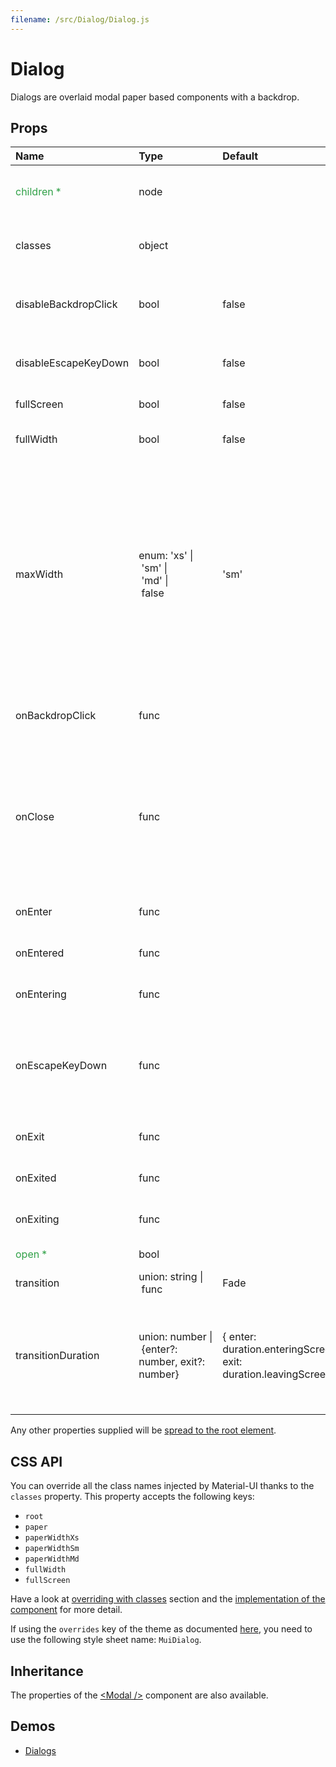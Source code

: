 ```yaml
---
filename: /src/Dialog/Dialog.js
---
```


<!--- This documentation is automatically generated, do not try to edit it. -->

# Dialog

Dialogs are overlaid modal paper based components with a backdrop.

## Props

| Name | Type | Default | Description |
|:-----|:-----|:--------|:------------|
| <span style="color: #31a148">children *</span> | node |  | Dialog children, usually the included sub-components. |
| classes | object |  | Useful to extend the style applied to components. |
| disableBackdropClick | bool | false | If `true`, clicking the backdrop will not fire the `onClose` callback. |
| disableEscapeKeyDown | bool | false | If `true`, hitting escape will not fire the `onClose` callback. |
| fullScreen | bool | false | If `true`, it will be full-screen |
| fullWidth | bool | false | If specified, stretches dialog to max width. |
| maxWidth | enum:&nbsp;'xs'&nbsp;&#124;<br>&nbsp;'sm'&nbsp;&#124;<br>&nbsp;'md'&nbsp;&#124;<br>&nbsp;false<br> | 'sm' | Determine the max width of the dialog. The dialog width grows with the size of the screen, this property is useful on the desktop where you might need some coherent different width size across your application. Set 'false' to turn off. |
| onBackdropClick | func |  | Callback fired when the backdrop is clicked. |
| onClose | func |  | Callback fired when the component requests to be closed.<br><br>**Signature:**<br>`function(event: object) => void`<br>*event:* The event source of the callback |
| onEnter | func |  | Callback fired before the dialog enters. |
| onEntered | func |  | Callback fired when the dialog has entered. |
| onEntering | func |  | Callback fired when the dialog is entering. |
| onEscapeKeyDown | func |  | Callback fired when the escape key is pressed, `disableKeyboard` is false and the modal is in focus. |
| onExit | func |  | Callback fired before the dialog exits. |
| onExited | func |  | Callback fired when the dialog has exited. |
| onExiting | func |  | Callback fired when the dialog is exiting. |
| <span style="color: #31a148">open *</span> | bool |  | If `true`, the Dialog is open. |
| transition | union:&nbsp;string&nbsp;&#124;<br>&nbsp;func<br> | Fade | Transition component. |
| transitionDuration | union:&nbsp;number&nbsp;&#124;<br>&nbsp;{enter?: number, exit?: number}<br> | { enter: duration.enteringScreen, exit: duration.leavingScreen } | The duration for the transition, in milliseconds. You may specify a single timeout for all transitions, or individually with an object. |

Any other properties supplied will be [spread to the root element](/guides/api#spread).

## CSS API

You can override all the class names injected by Material-UI thanks to the `classes` property.
This property accepts the following keys:
- `root`
- `paper`
- `paperWidthXs`
- `paperWidthSm`
- `paperWidthMd`
- `fullWidth`
- `fullScreen`

Have a look at [overriding with classes](/customization/overrides#overriding-with-classes) section
and the [implementation of the component](https://github.com/mui-org/material-ui/tree/v1-beta/src/Dialog/Dialog.js)
for more detail.

If using the `overrides` key of the theme as documented
[here](/customization/themes#customizing-all-instances-of-a-component-type),
you need to use the following style sheet name: `MuiDialog`.

## Inheritance

The properties of the [&lt;Modal /&gt;](/api/modal) component are also available.

## Demos

- [Dialogs](/demos/dialogs)

